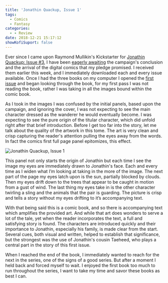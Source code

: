 ```yaml
---
title: 'Jonathin Quackup, Issue 1'
tags:
  - Comics
  - Fantasy
categories:
  - - Review
date: 2018-12-21 15:17:12
showKofiSuport: false
---
```


Ever since I came upon Raymond Mullikin's Kickstarter for [Jonathin Quackup: Issue #3](https://www.kickstarter.com/projects/raytoons/jonathin-quackup-issue-3-the-deadly-journey), I have been [eagerly awaiting](https://www.stevenmeehan.com/archives/2018/10/23/raymond-mullikin) the campaign's conclusion and the arrival of the digital comics that my pledge promised.  I received them earlier this week, and I immediately downloaded each and every issue available.  Once I had the three books on my computer I opened the [first issue](https://www.comixcentral.com/products/jonathin-quackup-of-the-planet-weralt-1/) and began looking through the book, for my first pass I was not reading the book, rather I was taking in all the images bound within the comic book.

As I took in the images I was confused by the initial panels, based upon the campaign, and ignoring the cover, I was not expecting to see the main character dressed as the wanderer he would eventually become.<!-- more -->  I was expecting to see the pure origin of the titular character, which did unfold right after that brief introduction.  Before I get too far into the story, let me talk about the quality of the artwork in this tome.  The art is very clean and crisp capturing the reader's attention pulling the eyes away from the words.  In fact the comics first full page panel epitomizes, this effect.

<div class="embedded-image-left">

![Jonathin Quackup, Issue 1](./jonathin-quackup-issue-1.png)

</div>

This panel not only starts the origin of Jonathin but each time I see the image my eyes are immediately drawn to Jonathin's face.  Each and every time as I widen what I’m looking at taking in the more of the image.  The next part of the page my eyes latch upon is the sun, partially blocked by clouds.  Then my eyes drift down to the trees that appear to be caught in motion from a gust of wind.  The last thing my eyes take in is the other character twirling a sling and the animals that the pair is guarding.  The picture is crisp and tells a story without my eyes drifting to it’s accompanying text.

With that being said this is a comic book, and so there is accompanying text which amplifies the provided art.  And while that art does wonders to serve a lot of the tale, yet when the reader incorporates the text, a full and satisfying story is found.  The characters are introduced quickly and their importance to Jonathin, especially his family, is made clear from the start.  Several cues, both visual and written, helped to establish that significance, but the strongest was the use of Jonathin's cousin Taeheed, who plays a central part in the story of this first issue.

When I reached the end of the book, I immediately wanted to reach for the next in the series, one of the signs of a good series.  But after a moment I held back and forced myself to wait.  I enjoyed the first book too much to run throughout the series, I want to take my time and savor these books as best I can.